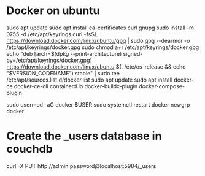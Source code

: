 # Docker on ubuntu

sudo apt update
sudo apt install ca-certificates curl gnupg
sudo install -m 0755 -d /etc/apt/keyrings
curl -fsSL https://download.docker.com/linux/ubuntu/gpg | sudo gpg --dearmor -o /etc/apt/keyrings/docker.gpg
sudo chmod a+r /etc/apt/keyrings/docker.gpg
echo "deb [arch=$(dpkg --print-architecture) signed-by=/etc/apt/keyrings/docker.gpg] https://download.docker.com/linux/ubuntu $(. /etc/os-release && echo "$VERSION_CODENAME") stable" | sudo tee /etc/apt/sources.list.d/docker.list
sudo apt update
sudo apt install docker-ce docker-ce-cli containerd.io docker-buildx-plugin docker-compose-plugin

sudo usermod -aG docker $USER
sudo systemctl restart docker
newgrp docker

# Create the _users database in couchdb
curl -X PUT http://admin:password@localhost:5984/_users
